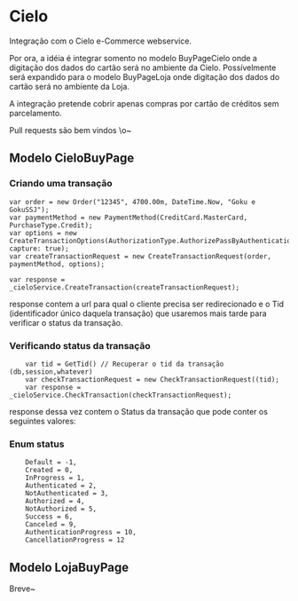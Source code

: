 Cielo
=====

Integração com o Cielo e-Commerce webservice.

Por ora, a idéia é integrar somento no modelo BuyPageCielo onde a digitação dos dados do cartão será no ambiente da Cielo.
Possívelmente será expandido para o modelo BuyPageLoja onde digitação dos dados do cartão será no ambiente da Loja.

A integração pretende cobrir apenas compras por cartão de créditos sem parcelamento.

Pull requests são bem vindos \o\~

Modelo CieloBuyPage
-----

### Criando uma transação

	var order = new Order("12345", 4700.00m, DateTime.Now, "Goku e GokuSSJ");
	var paymentMethod = new PaymentMethod(CreditCard.MasterCard, PurchaseType.Credit);
	var options = new CreateTransactionOptions(AuthorizationType.AuthorizePassByAuthentication, capture: true);
	var createTransactionRequest = new CreateTransactionRequest(order, paymentMethod, options);
	
	var response = _cieloService.CreateTransaction(createTransactionRequest);
	
response contem a url para qual o cliente precisa ser redirecionado e o Tid (identificador único daquela transação) que usaremos mais tarde para verificar o status da transação.

### Verificando status da transação
		var tid = GetTid() // Recuperar o tid da transação (db,session,whatever)
		var checkTransactionRequest = new CheckTransactionRequest((tid);
		var response = _cieloService.CheckTransaction(checkTransactionRequest);

response dessa vez contem o Status da transação que pode conter os seguintes valores:

### Enum status

        Default = -1,
        Created = 0,
        InProgress = 1,
        Authenticated = 2,
        NotAuthenticated = 3,
        Authorized = 4,
        NotAuthorized = 5,
        Success = 6,
        Canceled = 9,
        AuthenticationProgress = 10,
        CancellationProgress = 12
		
Modelo LojaBuyPage
-----

Breve~